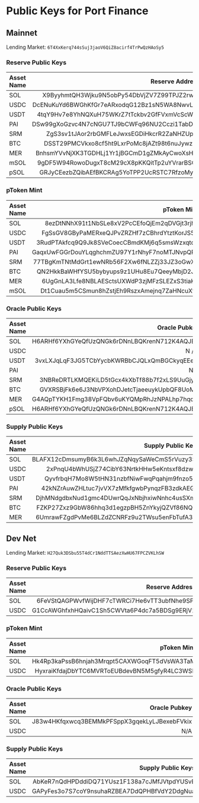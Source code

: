 # Public Keys for Port Finance

## Mainnet

Lending Market: `6T4XxKerq744sSuj3jaoV6QiZ8acirf4TrPwQzHAoSy5`

### Reserve Public Keys

| Asset Name      | Reserve Address                                     |
| :---            |    ----:                                            |
| SOL             | X9ByyhmtQH3Wjku9N5obPy54DbVjZV7Z99TPJZ2rwcs         |
| USDC            | DcENuKuYd6BWGhKfGr7eARxodqG12Bz1sN5WA8NwvLRx        |
| USDT            | 4tqY9Hv7e8YhNQXuH75WKrZ7tTckbv2GfFVxmVcScW5s        |
| PAI             | DSw99gXoGzvc4N7cNGU7TJ9bCWFq96NU2Cczi1TabDx2        |
| SRM             | ZgS3sv1tJAor2rbGMFLeJwxsEGDiHkcrR2ZaNHZUpyF         |
| BTC             | DSST29PMCVkxo8cf5ht9LxrPoMc8jAZt98t6nuJywz8p        |
| MER             | BnhsmYVvNjXK3TGDHLj1Yr1jBGCmD1gZMkAyCwoXsHwt        |
| mSOL            | 9gDF5W94RowoDugxT8cM29cX8pKKQitTp2uYVrarBSQ7        |
| pSOL            | GRJyCEezbZQibAEfBKCRAg5YoTPP2UcRSTC7RfzoMypy        |

### pToken Mint

| Asset Name     | pToken Mint                                   |
| :---           |      ---:                                     |
| SOL            | 8ezDtNNhX91t1NbSLe8xV2PcCEfoQjEm2qDVGjt3rjhg  |
| USDC           | FgSsGV8GByPaMERxeQJPvZRZHf7zCBhrdYtztKorJS58  |
| USDT           | 3RudPTAkfcq9Q9Jk8SVeCoecCBmdKMj6q5smsWzxqtqZ  |
| PAI            | GaqxUwFGGrDouYLqghchmZU97Y1rNhyF7noMTJNvpQPa  |
| SRM            | 77TBgKmTNtMdGrt1ewNRb56F2Xw6fNLZZj33JZ3oGwXh  |
| BTC            | QN2HkkBaWHfYSU5bybyups9z1UHu8Eu7QeeyMbjD2JA   |
| MER            | 6UgGnLA3Lfe8NBLAESctsUXWdP3zjMFzSLEZxS3tiaKh  |
| mSOL           | Dt1Cuau5m5CSmun8hZstjEh9RszxAmejnq7ZaHNcuXfA  |

### Oracle Public Keys

| Asset Name      |  Oracle Pubkey                                |
| :---            |      ---:                                     |
| SOL             | H6ARHf6YXhGYeQfUzQNGk6rDNnLBQKrenN712K4AQJEG  |
| USDC            | N / A                                         |
| USDT            | 3vxLXJqLqF3JG5TCbYycbKWRBbCJQLxQmBGCkyqEEefL  |
| PAI             | N/A                                           |
| SRM             | 3NBReDRTLKMQEKiLD5tGcx4kXbTf88b7f2xLS9UuGjym  |
| BTC             | GVXRSBjFk6e6J3NbVPXohDJetcTjaeeuykUpbQF8UoMU  |
| MER             | G4AQpTYKH1Fmg38VpFQbv6uKYQMpRhJzNPALhp7hqdrs  |
| pSOL             | H6ARHf6YXhGYeQfUzQNGk6rDNnLBQKrenN712K4AQJEG  |

### Supply Public Keys
| Asset Name     | Supply Public Keys                            |
| :---           |      ---:                                     |
| SOL            | BLAFX12cDmsumyB6k3L6whJZqNqySaWeCmS5rVuzy3SS  |
| USDC           | 2xPnqU4bWhUSjZ74CibY63NrtkHHw5eKntsxf8dzwiid  |
| USDT           | QyvfrbqH7Mo8W5tHN31nzbfNiwFwqPqahjm9fnzo5EJ   |
| PAI            | 42kNZrAuwZHLtuc7jvVX7zMfkfgwbPynqzFB3zdkAEGM  |
| SRM            | DjhMNdgdbxNud1gmc4DUwrQqJxNbjhxiwNnhc4usSXmQ  |
| BTC            | FZKP27Zxz9GbW86hhq3d1egzpBH5ZnYkyjQZVf86NQJ8  |
| MER            | 6UmrawFZgdPvMe6BLZdZCNRFz9u2TWsu5enFbTufA3a1  |


## Dev Net

Lending Market: `H27Quk3DSbu55T4dCr1NddTTSAezXwHU67FPCZVKLhSW`

### Reserve Public Keys

| Asset Name      | Reserve Address                           |
| :---  |    ----:                                            |
| SOL   | 6FeVStQAGPWvfWijDHF7cTWRCi7He6vTT3ubfNhe9SPt        |
| USDC  | G1CcAWGhfxhHQaivC1Sh5CWVta6P4dc7a5BDSg9ERjV1        |

### pToken Mint

| Asset Name     | pToken Mint                          |
| :---  |      ---:                                     |
| SOL   | Hk4Rp3kaPssB6hnjah3Mrqpt5CAXWGoqFT5dVsWA3TaM  |
| USDC  | HyxraiKfdajDbYTC6MVRToEUBdevBN5M5gfyR4LC3WSF  |


### Oracle Public Keys

| Asset Name      |  Oracle Pubkey  |
| :---  |      ---:                                     |
| SOL   | J83w4HKfqxwcq3BEMMkPFSppX3gqekLyLJBexebFVkix  |
| USDC  | N/A                                           |

### Supply Public Keys
| Asset Name     | Supply Public Keys  |
| :---  |      ---:                                     |
| SOL   | AbKeR7nQdHPDddiDQ71YUsz1F138a7cJMfJVtpdYUSvE  |
| USDC  | GAPyFes3o7S7coY9nsuhaRZBEA7DdQPHBfVdY2DdgNua  |
